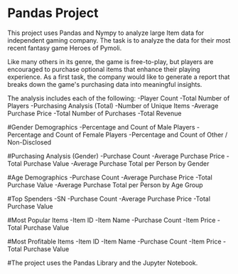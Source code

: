 # Pandas Project

This project uses Pandas and Nympy to analyze large Item data for independent gaming company. The task is to analyze the data for their most recent fantasy game Heroes of Pymoli.

Like many others in its genre, the game is free-to-play, but players are encouraged to purchase optional items that enhance their playing experience. As a first task, the company would like to generate a report that breaks down the game's purchasing data into meaningful insights.

The analysis includes each of the following:
-Player Count
-Total Number of Players
-Purchasing Analysis (Total)
-Number of Unique Items
-Average Purchase Price
-Total Number of Purchases
-Total Revenue

#Gender Demographics
-Percentage and Count of Male Players
-Percentage and Count of Female Players
-Percentage and Count of Other / Non-Disclosed

#Purchasing Analysis (Gender)
-Purchase Count
-Average Purchase Price
-Total Purchase Value
-Average Purchase Total per Person by Gender

#Age Demographics
-Purchase Count
-Average Purchase Price
-Total Purchase Value
-Average Purchase Total per Person by Age Group

#Top Spenders
-SN
-Purchase Count
-Average Purchase Price
-Total Purchase Value

#Most Popular Items
-Item ID
-Item Name
-Purchase Count
-Item Price
-Total Purchase Value

#Most Profitable Items
-Item ID
-Item Name
-Purchase Count
-Item Price
-Total Purchase Value


#The project uses the Pandas Library and the Jupyter Notebook.

